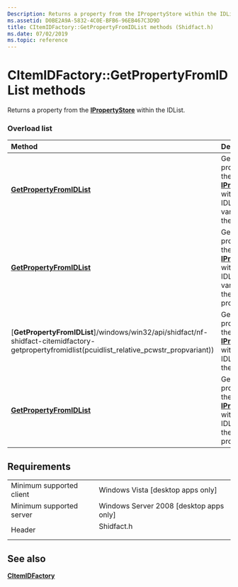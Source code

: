 ```yaml
---
Description: Returns a property from the IPropertyStore within the IDList.
ms.assetid: D0BE2A9A-5832-4C0E-BFB6-96EB467C3D9D
title: CItemIDFactory::GetPropertyFromIDList methods (Shidfact.h)
ms.date: 07/02/2019
ms.topic: reference
---
```


# CItemIDFactory::GetPropertyFromIDList methods

Returns a property from the [**IPropertyStore**](properties.IPropertyStore.md) within the IDList.

### Overload list



| Method                                                                        | Description                                                                                                                                   |
|:------------------------------------------------------------------------------|:----------------------------------------------------------------------------------------------------------------------------------------------|
| [**GetPropertyFromIDList**](https://msdn.microsoft.com/library/Hh289341(v=VS.85).aspx)     | Gets a property from the [**IPropertyStore**](properties.IPropertyStore.md) within the IDList as a variant, using the key.<br/>            |
| [**GetPropertyFromIDList**](https://msdn.microsoft.com/library/Hh289344(v=VS.85).aspx)    | Gets a property from the [**IPropertyStore**](properties.IPropertyStore.md) within the IDList as a variant, using the named property.<br/> |
| [**GetPropertyFromIDList**]/windows/win32/api/shidfact/nf-shidfact-citemidfactory-getpropertyfromidlist(pcuidlist_relative_pcwstr_propvariant))  | Gets a property from the [**IPropertyStore**](properties.IPropertyStore.md) within the IDList, using the key.<br/>                         |
| [**GetPropertyFromIDList**](https://msdn.microsoft.com/library/Hh289345(v=VS.85).aspx) | Gets a property from the [**IPropertyStore**](properties.IPropertyStore.md) within the IDList, using the named property.<br/>              |



## Requirements



|                                     |                                                                                       |
|-------------------------------------|---------------------------------------------------------------------------------------|
| Minimum supported client<br/> | Windows Vista \[desktop apps only\]<br/>                                        |
| Minimum supported server<br/> | Windows Server 2008 \[desktop apps only\]<br/>                                  |
| Header<br/>                   | <dl> <dt>Shidfact.h</dt> </dl> |



## See also

<dl> <dt>

[**CItemIDFactory**](https://msdn.microsoft.com/library/Hh289338(v=VS.85).aspx)
</dt> </dl>

 

 




